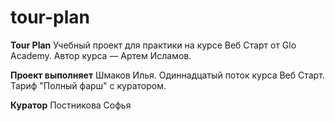# tour-plan

**Tour Plan**
Учебный проект для практики на курсе Веб Старт от Glo Academy. Автор курса — Артем Исламов.

**Проект выполняет**
Шмаков Илья. Одиннадцатый поток курса Веб Старт. Тариф "Полный фарш" с куратором.

**Куратор**
Постникова Софья
